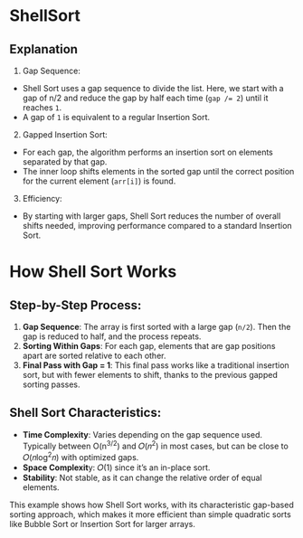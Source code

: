# ShellSort

## Explanation
1. Gap Sequence:
  - Shell Sort uses a gap sequence to divide the list. Here, we start with a gap of n/2 and reduce the gap by half each time (```gap /= 2```) until it reaches ```1```.
  - A gap of ```1``` is equivalent to a regular Insertion Sort.
2. Gapped Insertion Sort:
  - For each gap, the algorithm performs an insertion sort on elements separated by that gap.
  - The inner loop shifts elements in the sorted gap until the correct position for the current element (```arr[i]```) is found.
3. Efficiency:
  - By starting with larger gaps, Shell Sort reduces the number of overall shifts needed, improving performance compared to a standard Insertion Sort.

# How Shell Sort Works
## Step-by-Step Process:
1. **Gap Sequence**: The array is first sorted with a large gap (```n/2```). Then the gap is reduced to half, and the process repeats.
2. **Sorting Within Gaps**: For each gap, elements that are gap positions apart are sorted relative to each other.
3. **Final Pass with Gap = 1**: This final pass works like a traditional insertion sort, but with fewer elements to shift, thanks to the previous gapped sorting passes.

## Shell Sort Characteristics:
  - **Time Complexity**: Varies depending on the gap sequence used. Typically between O(n<sup>3/2</sup>) and 
𝑂(𝑛<sup>2</sup>) in most cases, but can be close to 𝑂(𝑛log<sup>2</sup>𝑛) with optimized gaps.
  - **Space Complexit**y: 
𝑂(1) since it’s an in-place sort.
  - **Stability**: Not stable, as it can change the relative order of equal elements.

This example shows how Shell Sort works, with its characteristic gap-based sorting approach, which makes it more efficient than simple quadratic sorts like Bubble Sort or Insertion Sort for larger arrays.
